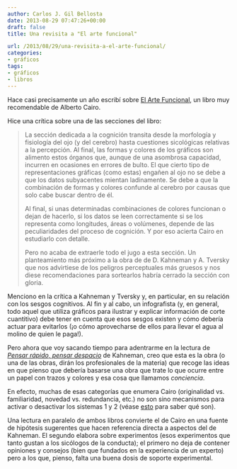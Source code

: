 ```yaml
---
author: Carlos J. Gil Bellosta
date: 2013-08-29 07:47:26+00:00
draft: false
title: Una revisita a "El arte funcional"

url: /2013/08/29/una-revisita-a-el-arte-funcional/
categories:
- gráficos
tags:
- gráficos
- libros
---
```


Hace casi precisamente un año escribí sobre [El Arte Funcional](http://www.datanalytics.com/blog/2012/09/12/el-arte-funcional-una-revision-personal/), un libro muy recomendable de Alberto Cairo.

Hice una crítica sobre una de las secciones del libro:



<blockquote>La sección dedicada a la cognición transita desde la morfología y fisiología del ojo (y del cerebro) hasta cuestiones sicológicas relativas a la percepción. Al final, las formas y colores de los gráficos son alimento estos órganos que, aunque de una asombrosa capacidad, incurren en ocasiones en errores de bulto. El que cierto tipo de representaciones gráficas (como estas) engañen al ojo no se debe a que los datos subyacentes mientan ladinamente. Se debe a que la combinación de formas y colores confunde al cerebro por causas que solo cabe buscar dentro de él.

Al final, si unas determinadas combinaciones de colores funcionan o dejan de hacerlo, si los datos se leen correctamente si se los representa como longitudes, áreas o volúmenes, depende de las peculiaridades del proceso de cognición. Y por eso acierta Cairo en estudiarlo con detalle.

Pero no acaba de extraerle todo el jugo a esta sección. Un planteamiento más próximo a la obra de de D. Kahneman y A. Tversky que nos advirtiese de los peligros perceptuales más gruesos y nos diese recomendaciones para sortearlos habría cerrado la sección con gloria.</blockquote>



Menciono en la crítica a Kahneman y Tversky y, en particular, en su relación con los sesgos cognitivos. Al fin y al cabo, un infografista (y, en general, todo aquel que utiliza gráficos para ilustrar y explicar información de corte cuantitivo) debe tener en cuenta que esos sesgos existen y cómo debería actuar para evitarlos (¡o cómo aprovecharse de ellos para llevar el agua al molino de quien le paga!).

Pero ahora que voy sacando tiempo para adentrarme en la lectura de [_Pensar rápido, pensar despacio_](http://en.wikipedia.org/wiki/Thinking,_Fast_and_Slow) de Kahneman, creo que esta es la obra (o una de las obras, dirán los profesionales de la materia) que recoge las ideas en que pienso que debería basarse una obra que trate lo que ocurre entre un papel con trazos y colores y esa cosa que llamamos _conciencia_.

En efecto, muchas de esas categorías que enumera Cairo (originalidad vs. familiaridad, novedad vs. redundancia, etc.) no son sino mecanismos para activar o desactivar los sistemas 1 y 2 (véase [esto](http://en.wikipedia.org/wiki/Thinking,_Fast_and_Slow) para saber qué son).

Una lectura en paralelo de ambos libros convierte el de Cairo en una fuente de hipótesis sugerentes que hacen referencia directa a aspectos del de Kahneman. El segundo elabora sobre experimentos (esos experimentos que tanto gustan a los sicólogos de la conducta); el primero no deja de contener opiniones y consejos (bien que fundados en la experiencia de un experto) pero a los que, pienso, falta una buena dosis de soporte experimental.
